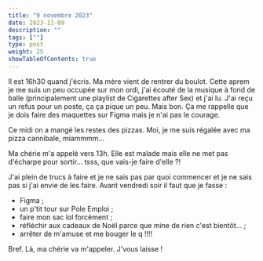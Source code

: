 ```yaml
---
title: "9 novembre 2023"
date: 2023-11-09
description: ""
tags: [""]
type: post
weight: 25
showTableOfContents: true
---
```


Il est 16h30 quand j'écris. Ma mère vient de rentrer du boulot. Cette aprem je me suis un peu occupée sur mon ordi, j'ai écouté de la musique à fond de balle (principalement une playlist de Cigarettes after Sex) et j'ai lu. J'ai reçu un refus pour un poste, ça ça pique un peu. Mais bon. Ça me rappelle que je dois faire des maquettes sur Figma mais je n'ai pas le courage.

Ce midi on a mangé les restes des pizzas. Moi, je me suis régalée avec ma pizza cannibale, miammmm...

Ma chérie m'a appelé vers 13h. Elle est malade mais elle ne met pas d'écharpe pour sortir... tsss, que vais-je faire d'elle ?!

J'ai plein de trucs à faire et je ne sais pas par quoi commencer et je ne sais pas si j'ai envie de les faire. Avant vendredi soir il faut que je fasse :

- Figma ;
- un p'tit tour sur Pole Emploi ;
- faire mon sac lol forcément ;
- réfléchir aux cadeaux de Noël parce que mine de rien c'est bientôt... ;
- arrêter de m'amuse et me bouger le q !!!!

Bref. Là, ma chérie va m'appeler. J'vous laisse !